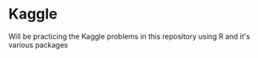 # Kaggle
Will be practicing the Kaggle problems in this repository using R and it's various packages 
